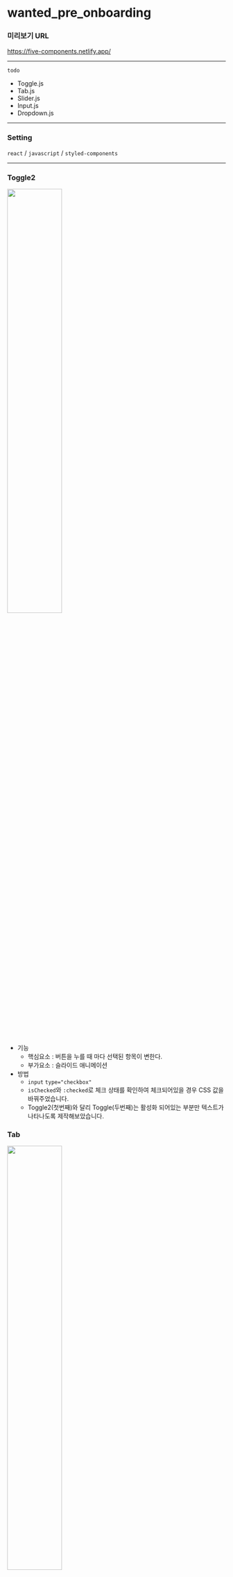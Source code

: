 # wanted_pre_onboarding

### 미리보기 URL
https://five-components.netlify.app/

---
`todo`
- Toggle.js
- Tab.js
- Slider.js
- Input.js
- Dropdown.js
---
### Setting
`react` / `javascript` /  `styled-components`

---
### Toggle2

<img width='50%' src='https://user-images.githubusercontent.com/51311690/165369839-e5a2478f-bb78-4e46-a902-6a1492133e2f.gif' />

- 기능
    - 핵심요소 : 버튼을 누를 때 마다 선택된 항목이 변한다.
    - 부가요소 : 슬라이드 애니메이션
- 방법
    - `input` `type="checkbox"`
    - `isChecked`와 `:checked`로 체크 상태를 확인하여 체크되어있을 경우 CSS 값을 바꿔주었습니다.
    - Toggle2(첫번째)와 달리 Toggle(두번째)는 활성화 되어있는 부분만 텍스트가 나타나도록 제작해보았습니다.

### Tab
<img width='50%' src='https://user-images.githubusercontent.com/51311690/165369844-092e37d7-dc06-4419-9274-dd8ce8fc3418.gif'/>

- 기능
    - 핵심요소 : 버튼을 누를 때 마다 선택된 탭이 변한다.
    - 부가요소 : 슬라이드 애니메이션
- 방법
    - `map`함수로 배열에 담겨있던 각각의 음식 이름 목록을 만들었습니다. 
    - `index`값과 `activeIndex`값으로 현재 활성화 되어있는 항목을 찾아 해당 음식의 영문 이름을 Contents로 뿌려주었습니다. 
    - 슬라이드는 `activeIndex` 값에 일정 값을 곱하여 `left`로 위치시켰습니다.

### Slider
<img width='50%' src='https://user-images.githubusercontent.com/51311690/165369845-4ecd7ac8-b4b6-4341-83bb-e6c1e18d4eee.gif'/>

- 기능
    - 핵심요소 : 슬라이더를 움직이면 상단의 값이 자동으로 변한다.
    - 부가요소 : 하단 버튼과 미려한 픽셀 매칭
- 방법
    - `input` `type="range"`
    - 구분점이 될 값(1, 25, 50, 75, 100)들을 배열에 저장해두고 `map`함수로 구현했습니다.
    - `input`의 `value`로 현재 클릭한 위치를 받아와, 동그라미 위치(`left`) / 바(`linear-gradient`) / 퍼센트 바로가기 버튼을 제작하였습니다.

### Input
<img width='50%' src='https://user-images.githubusercontent.com/51311690/165369847-b765d88a-8d8c-4d9d-973e-b968bb38d231.gif'/>

- 기능
    - 핵심요소 : 인풋창에 이메일과 비밀번호 입력이 가능하다
    - 부가요소 : 이메일 형식에 맞을 경우 자동으로 체크 표시
    - 부가요소 : 비밀번호 입력란 우측 눈 표시를 누르면 비밀번호가 노출된다
- 방법
    - `input` `type="email"`
    - `input` `type="password"|"text"`
    - 이메일 / 정규 표현식으로 이메일 형식을 체크하여 올바른 경우 (+`input`창이 비어있는 경우), 체크 표시의 `color`를 바꾸고 경고문구를 `visibility: hidden`으로 바꿔주었습니다.
    - 비밀번호 / 눈 아이콘을 누르면 `input`의 타입을 `password`를 `text`로 토글하여 비밀번호를 볼 수 있도록 하였습니다.

### Dropdown
<img width='50%' src='https://user-images.githubusercontent.com/51311690/165369849-909919b1-2a0f-4a42-a10a-42b950e954af.gif'/>

- 기능
    - 핵심요소 : 드롭다운을 누르면 선택창이 펼쳐지고, 아무거나 골라 클릭하면 선택된 항목으로 변경됨
    - 부가요소 : 키워드 필터 기능 구현
- 방법
    - `input` `type="text"`
    - `filter`, `toLowerCase()`, `includes`와 `map`함수로 검색을 한 값들을 보여주었습니다.
    - 검색한 값을 클릭하거나 선택한 값을 보여주는 칸을 클릭한 경우, `setIsOpen(false)`로 아래 검색&선택창을 닫아주었습니다.


